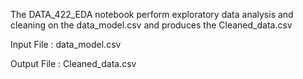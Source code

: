 The DATA_422_EDA notebook perform exploratory data analysis and cleaning on the data_model.csv and produces the Cleaned_data.csv

Input File : data_model.csv

Output File : Cleaned_data.csv